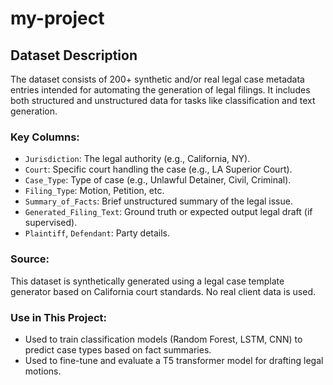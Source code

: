# my-project

## Dataset Description
The dataset consists of 200+ synthetic and/or real legal case metadata entries intended for automating the generation of legal filings. It includes both structured and unstructured data for tasks like classification and text generation.

### Key Columns:
- `Jurisdiction`: The legal authority (e.g., California, NY).
- `Court`: Specific court handling the case (e.g., LA Superior Court).
- `Case_Type`: Type of case (e.g., Unlawful Detainer, Civil, Criminal).
- `Filing_Type`: Motion, Petition, etc.
- `Summary_of_Facts`: Brief unstructured summary of the legal issue.
- `Generated_Filing_Text`: Ground truth or expected output legal draft (if supervised).
- `Plaintiff`, `Defendant`: Party details.

### Source:
This dataset is synthetically generated using a legal case template generator based on California court standards. No real client data is used.

### Use in This Project:
- Used to train classification models (Random Forest, LSTM, CNN) to predict case types based on fact summaries.
- Used to fine-tune and evaluate a T5 transformer model for drafting legal motions.




